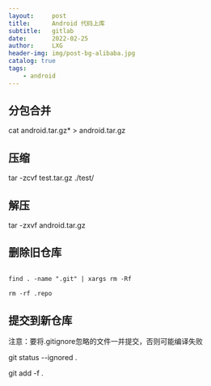 ```yaml
---
layout:     post
title:      Android 代码上库
subtitle:   gitlab
date:       2022-02-25
author:     LXG
header-img: img/post-bg-alibaba.jpg
catalog: true
tags:
    - android
---
```


## 分包合并

cat android.tar.gz* > android.tar.gz

## 压缩

tar -zcvf test.tar.gz ./test/

## 解压

tar -zxvf android.tar.gz

## 删除旧仓库

```txt

find . -name ".git" | xargs rm -Rf

rm -rf .repo

```

## 提交到新仓库

注意：要将.gitignore忽略的文件一并提交，否则可能编译失败

git status --ignored .

git add -f .


